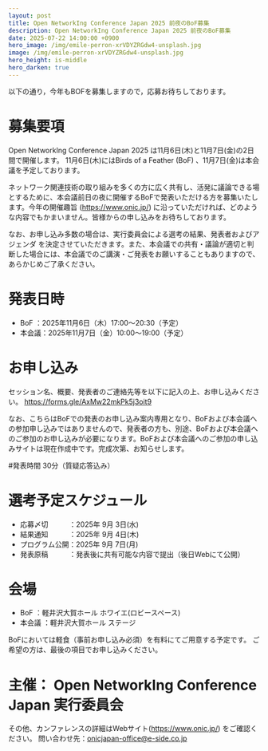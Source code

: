 ```yaml
---
layout: post
title: Open NetworkIng Conference Japan 2025 前夜のBoF募集 
description: Open NetworkIng Conference Japan 2025 前夜のBoF募集
date: 2025-07-22 14:00:00 +0900
hero_image: /img/emile-perron-xrVDYZRGdw4-unsplash.jpg
image: /img/emile-perron-xrVDYZRGdw4-unsplash.jpg
hero_height: is-middle
hero_darken: true
---
```

以下の通り，今年もBOFを募集しますので，応募お待ちしております。

# 募集要項
Open NetworkIng Conference Japan 2025 は11月6日(木)と11月7日(金)の2日間で開催します。
11月6日(木)にはBirds of a Feather (BoF) 、11月7日(金)は本会議を予定しております。

ネットワーク関連技術の取り組みを多くの方に広く共有し、活発に議論できる場とするために、本会議前日の夜に開催するBoFで発表いただける方を募集いたします。今年の開催趣旨 (https://www.onic.jp/) に沿っていただければ、どのような内容でもかまいません。皆様からの申し込みをお待ちしております。

なお、お申し込み多数の場合は、実行委員会による選考の結果、発表者およびアジェンダ を決定させていただきます。また、本会議での共有・議論が適切と判断した場合には、本会議でのご講演・ご発表をお願いすることもありますので、あらかじめご了承ください。

# 発表日時
* BoF     ：2025年11月6日（木）17:00〜20:30（予定）
* 本会議：2025年11月7日（金）10:00〜19:00（予定）

# お申し込み
セッション名、概要、発表者のご連絡先等を以下に記入の上、お申し込みください。
https://forms.gle/AxMw22mkPk5j3oit9

なお、こちらはBoFでの発表のお申し込み案内専用となり、BoFおよび本会議への参加申し込みではありませんので、発表者の方も、別途、BoFおよび本会議へのご参加のお申し込みが必要になります。BoFおよび本会議へのご参加の申し込みサイトは現在作成中です。完成次第、お知らせします。

#発表時間
30分（質疑応答込み）

# 選考予定スケジュール
* 応募〆切　　　：2025年 9月 3日(水)
* 結果通知　　　：2025年 9月 4日(木)
* プログラム公開：2025年 9月 7日(月)
* 発表原稿　　　：発表後に共有可能な内容で提出（後日Webにて公開）

# 会場
* BoF   ：軽井沢大賀ホール ホワイエ(ロビースペース)
* 本会議 ：軽井沢大賀ホール ステージ

BoFにおいては軽食（事前お申し込み必須）を有料にてご用意する予定です。
ご希望の方は、最後の項目でお申し込みください。

# 主催： Open NetworkIng Conference Japan 実行委員会
その他、カンファレンスの詳細はWebサイト(https://www.onic.jp/) をご確認ください。
問い合わせ先：onicjapan-office@e-side.co.jp

